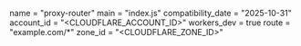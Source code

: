 name = "proxy-router"
main = "index.js"
compatibility_date = "2025-10-31"
account_id = "<CLOUDFLARE_ACCOUNT_ID>"
workers_dev = true
route = "example.com/*"
zone_id = "<CLOUDFLARE_ZONE_ID>"
